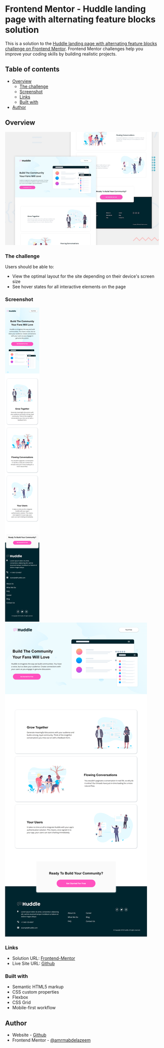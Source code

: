 # Frontend Mentor - Huddle landing page with alternating feature blocks solution

This is a solution to the [Huddle landing page with alternating feature blocks challenge on Frontend Mentor](https://www.frontendmentor.io/challenges/huddle-landing-page-with-alternating-feature-blocks-5ca5f5981e82137ec91a5100). Frontend Mentor challenges help you improve your coding skills by building realistic projects. 

## Table of contents

- [Overview](#overview)
  - [The challenge](#the-challenge)
  - [Screenshot](#screenshot)
  - [Links](#links)
  - [Built with](#built-with)
- [Author](#author)


## Overview

![Design preview for the Huddle landing page with alternating feature blocks coding challenge](./design/desktop-preview.jpg)


### The challenge

Users should be able to:

- View the optimal layout for the site depending on their device's screen size
- See hover states for all interactive elements on the page

### Screenshot

![mobile-view](/screenshots/mobile-view.png)
![desktop-view](/screenshots/desktop-view.png)

### Links

- Solution URL: [Frontend-Mentor](https://your-solution-url.com)
- Live Site URL: [Github](https://amrmabdelazeem.github.io/huddle-landing-page-with-alternating-feature-blocks-master/)

### Built with

- Semantic HTML5 markup
- CSS custom properties
- Flexbox
- CSS Grid
- Mobile-first workflow


## Author

- Website - [Github](https://github.com/amrmabdelazeem)
- Frontend Mentor - [@amrmabdelazeem](https://www.frontendmentor.io/profile/amrmabdelazeem)